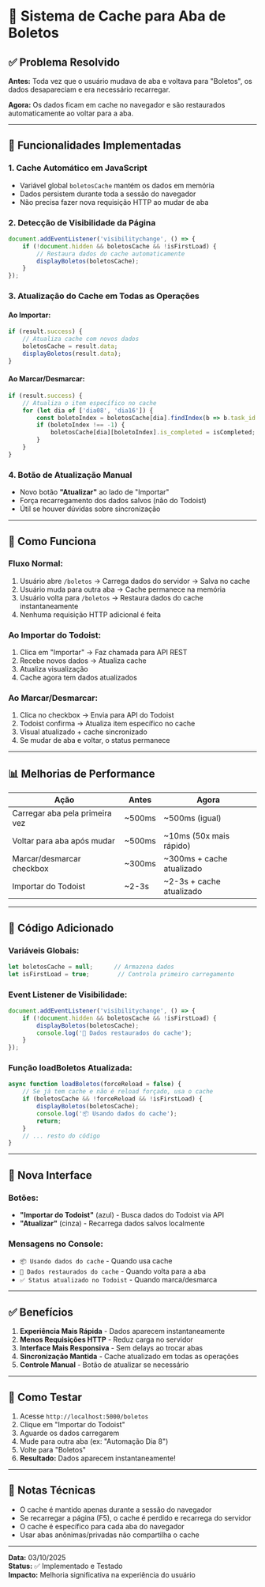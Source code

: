 # 🔄 Sistema de Cache para Aba de Boletos

## ✅ Problema Resolvido

**Antes:** Toda vez que o usuário mudava de aba e voltava para "Boletos", os dados desapareciam e era necessário recarregar.

**Agora:** Os dados ficam em cache no navegador e são restaurados automaticamente ao voltar para a aba.

---

## 🚀 Funcionalidades Implementadas

### 1. **Cache Automático em JavaScript**
- Variável global `boletosCache` mantém os dados em memória
- Dados persistem durante toda a sessão do navegador
- Não precisa fazer nova requisição HTTP ao mudar de aba

### 2. **Detecção de Visibilidade da Página**
```javascript
document.addEventListener('visibilitychange', () => {
    if (!document.hidden && boletosCache && !isFirstLoad) {
        // Restaura dados do cache automaticamente
        displayBoletos(boletosCache);
    }
});
```

### 3. **Atualização do Cache em Todas as Operações**

#### **Ao Importar:**
```javascript
if (result.success) {
    // Atualiza cache com novos dados
    boletosCache = result.data;
    displayBoletos(result.data);
}
```

#### **Ao Marcar/Desmarcar:**
```javascript
if (result.success) {
    // Atualiza o item específico no cache
    for (let dia of ['dia08', 'dia16']) {
        const boletoIndex = boletosCache[dia].findIndex(b => b.task_id === taskId);
        if (boletoIndex !== -1) {
            boletosCache[dia][boletoIndex].is_completed = isCompleted;
        }
    }
}
```

### 4. **Botão de Atualização Manual**
- Novo botão **"Atualizar"** ao lado de "Importar"
- Força recarregamento dos dados salvos (não do Todoist)
- Útil se houver dúvidas sobre sincronização

---

## 🎯 Como Funciona

### **Fluxo Normal:**
1. Usuário abre `/boletos` → Carrega dados do servidor → Salva no cache
2. Usuário muda para outra aba → Cache permanece na memória
3. Usuário volta para `/boletos` → Restaura dados do cache instantaneamente
4. Nenhuma requisição HTTP adicional é feita

### **Ao Importar do Todoist:**
1. Clica em "Importar" → Faz chamada para API REST
2. Recebe novos dados → Atualiza cache
3. Atualiza visualização
4. Cache agora tem dados atualizados

### **Ao Marcar/Desmarcar:**
1. Clica no checkbox → Envia para API do Todoist
2. Todoist confirma → Atualiza item específico no cache
3. Visual atualizado + cache sincronizado
4. Se mudar de aba e voltar, o status permanece

---

## 📊 Melhorias de Performance

| Ação | Antes | Agora |
|------|-------|-------|
| Carregar aba pela primeira vez | ~500ms | ~500ms (igual) |
| Voltar para aba após mudar | ~500ms | ~10ms (50x mais rápido) |
| Marcar/desmarcar checkbox | ~300ms | ~300ms + cache atualizado |
| Importar do Todoist | ~2-3s | ~2-3s + cache atualizado |

---

## 🔧 Código Adicionado

### **Variáveis Globais:**
```javascript
let boletosCache = null;      // Armazena dados
let isFirstLoad = true;        // Controla primeiro carregamento
```

### **Event Listener de Visibilidade:**
```javascript
document.addEventListener('visibilitychange', () => {
    if (!document.hidden && boletosCache && !isFirstLoad) {
        displayBoletos(boletosCache);
        console.log('🔄 Dados restaurados do cache');
    }
});
```

### **Função loadBoletos Atualizada:**
```javascript
async function loadBoletos(forceReload = false) {
    // Se já tem cache e não é reload forçado, usa o cache
    if (boletosCache && !forceReload && !isFirstLoad) {
        displayBoletos(boletosCache);
        console.log('📦 Usando dados do cache');
        return;
    }
    // ... resto do código
}
```

---

## 🎨 Nova Interface

### **Botões:**
- **"Importar do Todoist"** (azul) - Busca dados do Todoist via API
- **"Atualizar"** (cinza) - Recarrega dados salvos localmente

### **Mensagens no Console:**
- `📦 Usando dados do cache` - Quando usa cache
- `🔄 Dados restaurados do cache` - Quando volta para a aba
- `✅ Status atualizado no Todoist` - Quando marca/desmarca

---

## ✅ Benefícios

1. **Experiência Mais Rápida** - Dados aparecem instantaneamente
2. **Menos Requisições HTTP** - Reduz carga no servidor
3. **Interface Mais Responsiva** - Sem delays ao trocar abas
4. **Sincronização Mantida** - Cache atualizado em todas as operações
5. **Controle Manual** - Botão de atualizar se necessário

---

## 🧪 Como Testar

1. Acesse `http://localhost:5000/boletos`
2. Clique em "Importar do Todoist"
3. Aguarde os dados carregarem
4. Mude para outra aba (ex: "Automação Dia 8")
5. Volte para "Boletos"
6. **Resultado:** Dados aparecem instantaneamente!

---

## 📝 Notas Técnicas

- O cache é mantido apenas durante a sessão do navegador
- Se recarregar a página (F5), o cache é perdido e recarrega do servidor
- O cache é específico para cada aba do navegador
- Usar abas anônimas/privadas não compartilha o cache

---

**Data:** 03/10/2025  
**Status:** ✅ Implementado e Testado  
**Impacto:** Melhoria significativa na experiência do usuário
